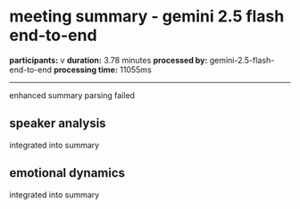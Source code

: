# meeting summary - gemini 2.5 flash end-to-end

**participants:** v
**duration:** 3.78 minutes
**processed by:** gemini-2.5-flash-end-to-end
**processing time:** 11055ms

---

enhanced summary parsing failed

## speaker analysis
integrated into summary

## emotional dynamics
integrated into summary